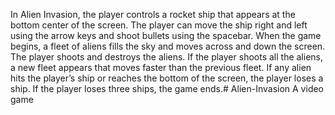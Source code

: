 In Alien Invasion, the player controls a rocket ship that appears
at the bottom center of the screen. The player can move the ship
right and left using the arrow keys and shoot bullets using the
spacebar. When the game begins, a fleet of aliens fills the sky
and moves across and down the screen. The player shoots and
destroys the aliens. If the player shoots all the aliens, a new fleet
appears that moves faster than the previous fleet. If any alien hits
the player’s ship or reaches the bottom of the screen, the player
loses a ship. If the player loses three ships, the game ends.# Alien-Invasion
A video game
